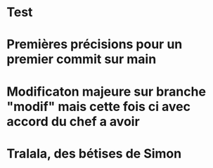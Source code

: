# Test

# Premières précisions  pour un premier commit sur main

# Modificaton majeure sur branche "modif" mais cette fois ci avec accord du chef a avoir

# Tralala, des bétises de Simon